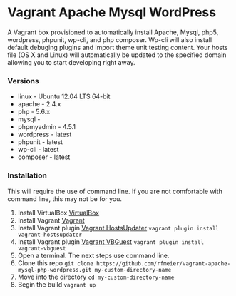 # Vagrant Apache Mysql WordPress #

A Vagrant box provisioned to automatically install Apache, Mysql, php5, wordpress, phpunit, wp-cli, and php composer.  Wp-cli will also install default debuging plugins and import theme unit testing content.  Your hosts file (OS X and Linux) will automatically be updated to the specified domain allowing you to start developing right away.

### Versions ###

* linux - Ubuntu 12.04 LTS 64-bit
* apache - 2.4.x
* php - 5.6.x
* mysql - 
* phpmyadmin - 4.5.1
* wordpress - latest
* phpunit - latest
* wp-cli - latest
* composer - latest

### Installation ###

This will require the use of command line.  If you are not comfortable with command line, this may not be for you.

1. Install VirtualBox [VirtualBox](https://www.virtualbox.org/)
2. Install Vagrant [Vagrant](http://www.vagrantup.com/)
3. Install Vagrant plugin [Vagrant HostsUpdater](https://github.com/cogitatio/vagrant-hostsupdater) `vagrant plugin install vagrant-hostsupdater`
4. Install Vagrant plugin [Vagrant VBGuest](https://github.com/dotless-de/vagrant-vbguest) `vagrant plugin install vagrant-vbguest`
5. Open a terminal.  The next steps use command line.
6. Clone this repo `git clone https://github.com/rfmeier/vagrant-apache-mysql-php-wordpress.git my-custom-directory-name`
7. Move into the directory `cd my-custom-directory-name`
8. Begin the build `vagrant up`
